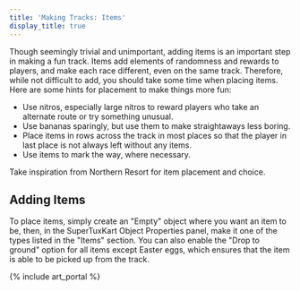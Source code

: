 ```yaml
---
title: 'Making Tracks: Items'
display_title: true
---
```

Though seemingly trivial and unimportant, adding items is an important step in making a fun track. Items add elements of randomness and rewards to players, and make each race different, even on the same track. Therefore, while not difficult to add, you should take some time when placing items. Here are some hints for placement to make things more fun:

* Use nitros, especially large nitros to reward players who take an alternate route or try something unusual.
* Use bananas sparingly, but use them to make straightaways less boring.
* Place items in rows across the track in most places so that the player in last place is not always left without any items.
* Use items to mark the way, where necessary.

Take inspiration from Northern Resort for item placement and choice.

## Adding Items

To place items, simply create an "Empty" object where you want an item to be, then, in the SuperTuxKart Object Properties panel, make it one of the types listed in the "Items" section. You can also enable the "Drop to ground" option for all items except Easter eggs, which ensures that the item is able to be picked up from the track.

{% include art_portal %}
